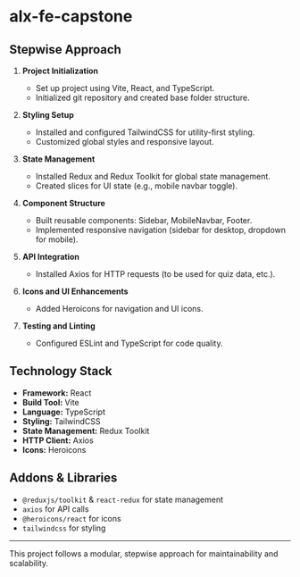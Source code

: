
# alx-fe-capstone

## Stepwise Approach

1. **Project Initialization**
	- Set up project using Vite, React, and TypeScript.
	- Initialized git repository and created base folder structure.

2. **Styling Setup**
	- Installed and configured TailwindCSS for utility-first styling.
	- Customized global styles and responsive layout.

3. **State Management**
	- Installed Redux and Redux Toolkit for global state management.
	- Created slices for UI state (e.g., mobile navbar toggle).

4. **Component Structure**
	- Built reusable components: Sidebar, MobileNavbar, Footer.
	- Implemented responsive navigation (sidebar for desktop, dropdown for mobile).

5. **API Integration**
	- Installed Axios for HTTP requests (to be used for quiz data, etc.).

6. **Icons and UI Enhancements**
	- Added Heroicons for navigation and UI icons.

7. **Testing and Linting**
	- Configured ESLint and TypeScript for code quality.

## Technology Stack

- **Framework:** React
- **Build Tool:** Vite
- **Language:** TypeScript
- **Styling:** TailwindCSS
- **State Management:** Redux Toolkit
- **HTTP Client:** Axios
- **Icons:** Heroicons

## Addons & Libraries

- `@reduxjs/toolkit` & `react-redux` for state management
- `axios` for API calls
- `@heroicons/react` for icons
- `tailwindcss` for styling

---
This project follows a modular, stepwise approach for maintainability and scalability.